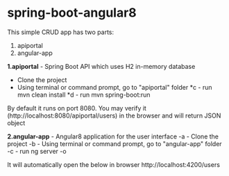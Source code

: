 # spring-boot-angular8
This simple CRUD app has two parts:
1. apiportal
2. angular-app

**1.apiportal** - Spring Boot API which uses H2 in-memory database
- Clone the project
- Using terminal or command prompt, go to "apiportal" folder
*c - run mvn clean install
*d - run mvn spring-boot:run

By default it runs on port 8080.
You may verify it (http://localhost:8080/apiportal/users) in the browser and will return JSON object

**2.angular-app** - Angular8 application for the user interface
-a - Clone the project
-b - Using terminal or command prompt, go to "angular-app" folder
-c - run ng server -o

It will automatically open the below in browser
http://localhost:4200/users


